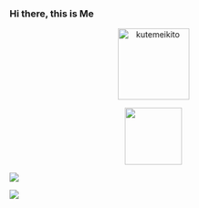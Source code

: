 ### Hi there, this is Me
<p align="center"><img width="125" src="https://komarev.com/ghpvc/?username=kutemeikito&style=flat-square" alt="kutemeikito"></p>
<p align="center"><img width="100" src="https://github.githubassets.com/images/mona-whisper.gif"></p>
<p align="left"><a href="https://github.com/kutemeikito"><img src="https://github-readme-stats.vercel.app/api?username=Kutemeikito&show_icons=true&theme=cobalt"></a></p>
<p align="left"><a href="https://github.com/kutemeikito"><img src="https://github-readme-stats.vercel.app/api/top-langs/?username=Kutemeikito&theme=cobalt&layout=compact"></a></p>
